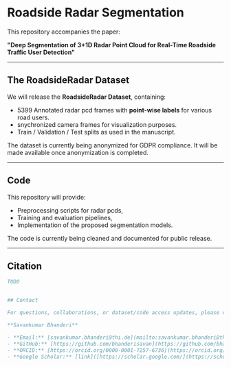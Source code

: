 # Roadside Radar Segmentation

This repository accompanies the paper:

**"Deep Segmentation of 3+1D Radar Point Cloud for Real-Time Roadside Traffic User Detection"**  

---

## The RoadsideRadar Dataset
We will release the **RoadsideRadar Dataset**, containing:
- 5399 Annotated radar pcd frames with **point-wise labels** for various road users.
- snychronized camera frames for visualization purposes.
- Train / Validation / Test splits as used in the manuscript.

The dataset is currently being anonymized for GDPR compliance. It will be made available once anonymization is completed.  

---

## Code
This repository will provide:
- Preprocessing scripts for radar pcds,
- Training and evaluation pipelines,
- Implementation of the proposed segmentation models.

The code is currently being cleaned and documented for public release.  

---

## Citation


```bibtex
TODO


## Contact

For questions, collaborations, or dataset/code access updates, please contact:  

**Savankumar Bhanderi**  

- **Email:** [savankumar.bhanderi@thi.de](mailto:savankumar.bhanderi@thi.de)  
- **GitHub:** [https://github.com/bhanderisavan](https://github.com/bhanderisavan)  
- **ORCID:** [https://orcid.org/0000-0001-7257-6736](https://orcid.org/0000-0001-7257-6736)  
- **Google Scholar:** [link]([https://scholar.google.com/](https://scholar.google.com/citations?user=p0775gsAAAAJ&hl=de&authuser=1))

